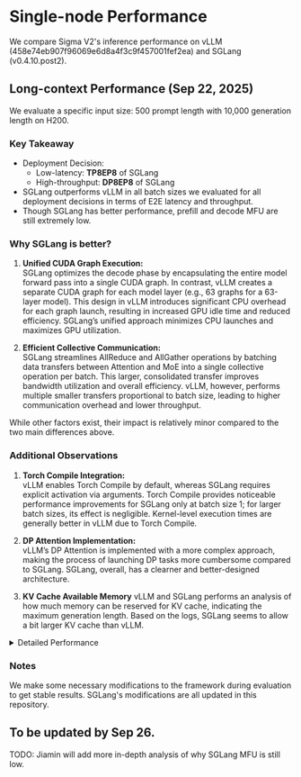 # Single-node Performance
We compare Sigma V2's inference performance on vLLM (458e74eb907f96069e6d8a4f3c9f457001fef2ea) and SGLang (v0.4.10.post2). 

## Long-context Performance (Sep 22, 2025)
We evaluate a specific input size: 500 prompt length with 10,000 generation length on H200.
### Key Takeaway
* Deployment Decision:
    * Low-latency: **TP8EP8** of SGLang
    * High-throughput: **DP8EP8** of SGLang
* SGLang outperforms vLLM in all batch sizes we evaluated for all deployment decisions in terms of E2E latency and throughput.
* Though SGLang has better performance, prefill and decode MFU are still extremely low. 

### Why SGLang is better?
1. **Unified CUDA Graph Execution:**  
    SGLang optimizes the decode phase by encapsulating the entire model forward pass into a single CUDA graph. In contrast, vLLM creates a separate CUDA graph for each model layer (e.g., 63 graphs for a 63-layer model). This design in vLLM introduces significant CPU overhead for each graph launch, resulting in increased GPU idle time and reduced efficiency. SGLang’s unified approach minimizes CPU launches and maximizes GPU utilization.

2. **Efficient Collective Communication:**  
    SGLang streamlines AllReduce and AllGather operations by batching data transfers between Attention and MoE into a single collective operation per batch. This larger, consolidated transfer improves bandwidth utilization and overall efficiency. vLLM, however, performs multiple smaller transfers proportional to batch size, leading to higher communication overhead and lower throughput.

While other factors exist, their impact is relatively minor compared to the two main differences above.

### Additional Observations
1. **Torch Compile Integration:**  
    vLLM enables Torch Compile by default, whereas SGLang requires explicit activation via arguments. Torch Compile provides noticeable performance improvements for SGLang only at batch size 1; for larger batch sizes, its effect is negligible. Kernel-level execution times are generally better in vLLM due to Torch Compile. 

2. **DP Attention Implementation:**  
    vLLM’s DP Attention is implemented with a more complex approach, making the process of launching DP tasks more cumbersome compared to SGLang. SGLang, overall, has a clearner and better-designed architecture.

3. **KV Cache Available Memory**
    vLLM and SGLang performs an analysis of how much memory can be reserved for KV cache, indicating the maximum generation length. Based on the logs, SGLang seems to allow a bit larger KV cache than vLLM.

<details>
<summary>Detailed Performance</summary>

| Framework           | Parallelism | GPU | BS  | TTFT (ms) | TPOT (ms) | E2E (s) | Token/s | Token/GPU/s | Prefill MFU | Decode MFU | Note           |
|---------------------|-------------|-----|-----|-----------|-----------|---------|---------|--------------|--------------|-------------|----------------|
| SGLang      | TP          | 8   | 1   | 114.86    | 7.21      | 72.18   | 145.47  | 18.18        | 2.64         | 0.08        | Torch Compile  |
|                     |             | 8   | 2   | 129.22    | 82.74     | 827.45  | 25.38   | 3.17         | 4.69         | 0.01        |                |
|                     |             | 8   | 4   | 156.98    | 84.16     | 841.67  | 49.90   | 6.24         | 7.72         | 0.03        |                |
|                     |             | 8   | 8   | 220.28    | 86.47     | 864.83  | 97.13   | 12.14        | 11.01        | 0.06        |                |
|                     |             | 8   | 16  | 346.04    | 90.70     | 907.26  | 185.17  | 23.15        | 14.01        | 0.11        |                |
|                     |             | 8   | 32  | 599.39    | 93.37     | 934.21  | 359.66  | 44.96        | 16.18        | 0.21        |                |
|                     |             | 8   | 64  | 1100.35   | 96.90     | 970.03  | 692.76  | 86.60        | 17.63        | 0.40        |                |
|                     |             | 8   | 128 | 2202.64   | 101.63    | 1018.45 | 1319.66 | 164.96       | 17.61        | 0.76        |                |
|                     |             | 8   | 256 | 4407.19   | 106.72    | 1071.48 | 2508.68 | 313.59       | 17.61        | 1.45        |                |
|                     |             | 8   | 512 | 8815.79   | 118.57    | 1194.42 | 4500.94 | 562.62       | 17.60        | 2.62        |                |
|                     | TP&EP       | 8   | 1   | 58.61     | 9.68      | 96.85   | 108.42  | 13.55        | 5.17         | 0.06        | Torch Compile  |
|                     |             | 8   | 2   | 71.25     | 10.74     | 107.46  | 195.42  | 24.43        | 8.51         | 0.11        |                |
|                     |             | 8   | 4   | 90.94     | 12.72     | 127.28  | 329.99  | 41.25        | 13.33        | 0.19        |                |
|                     |             | 8   | 8   | 158.57    | 14.31     | 143.24  | 586.41  | 73.30        | 15.29        | 0.34        |                |
|                     |             | 8   | 16  | 291.19    | 22.55     | 225.77  | 744.12  | 93.02        | 16.65        | 0.43        |                |
|                     |             | 8   | 32  | 560.15    | 27.56     | 276.13  | 1216.81 | 152.10       | 17.31        | 0.70        |                |
|                     |             | 8   | 64  | 1109.21   | 29.06     | 291.69  | 2303.79 | 287.97       | 17.49        | 1.33        |                |
|                     |             | 8   | 128 | 2221.99   | 30.77     | 309.94  | 4336.32 | 542.04       | 17.46        | 2.52        |                |
|                     |             | 8   | 256 | 4451.58   | 35.84     | 362.84  | 7408.27 | 926.03       | 17.43        | 4.33        |                |
|                     |             | 8   | 512 | 8867.42   | 55.27     | 561.53  | 9573.77 | 1196.72      | 17.50        | 5.62        |                |
|                     | DP&EP       | 8   | 8   | 150.83    | 18.63     | 186.43  | 450.57  | 56.32        | 16.08        | 0.26        |                |
|                     |             | 8   | 16  | 277.70    | 22.22     | 222.46  | 755.21  | 94.40        | 17.46        | 0.44        |                |
|                     |             | 8   | 32  | 524.19    | 24.39     | 244.40  | 1374.80 | 171.85       | 18.50        | 0.80        |                |
|                     |             | 8   | 64  | 1032.01   | 37.66     | 377.59  | 1779.69 | 222.46       | 18.80        | 1.03        |                |
|                     |             | 8   | 128 | 2074.93   | 38.37     | 385.74  | 3484.24 | 435.53       | 18.70        | 2.02        |                |
|                     |             | 8   | 256 | 4141.79   | 41.64     | 420.50  | 6392.39 | 799.05       | 18.73        | 3.73        |                |
|                     |             | 8   | 512 | 8252.76   | 51.57     | 523.90  | 10261.48| 1282.68      | 18.80        | 6.02        |                |
| vLLM     | TP          | 8   | 1   | 53.25     | 10.34     | 103.41  | 101.53  | 12.69        | 5.69         | 0.06        |                |
|                     |             | 8   | 2   | 91.80     | 12.05     | 120.57  | 174.17  | 21.77        | 6.60         | 0.10        |                |
|                     |             | 8   | 4   | 129.55    | 14.55     | 145.65  | 288.37  | 36.05        | 9.36         | 0.17        |                |
|                     |             | 8   | 8   | 216.38    | 19.53     | 195.47  | 429.72  | 53.72        | 11.21        | 0.25        |                |
|                     |             | 8   | 16  | 369.15    | 24.33     | 243.64  | 689.55  | 86.19        | 13.14        | 0.40        |                |
|                     |             | 8   | 32  | 687.82    | 28.70     | 287.64  | 1168.14 | 146.02       | 14.10        | 0.68        |                |
|                     |             | 8   | 64  | 1331.80   | 33.00     | 331.34  | 2028.13 | 253.52       | 14.56        | 1.18        |                |
|                     |             | 8   | 128 | 2621.42   | 41.75     | 420.12  | 3199.07 | 399.88       | 14.80        | 1.86        |                |
|                     |             | 8   | 256 | 5219.04   | 46.06     | 465.78  | 5770.95 | 721.37       | 14.87        | 3.37        |                |
|                     | TP&EP       | 8   | 1   | 48.05     | 10.78     | 107.80  | 97.40   | 12.17        | 6.31         | 0.06        |                |
|                     |             | 8   | 2   | 74.11     | 13.19     | 131.95  | 159.15  | 19.89        | 8.18         | 0.09        |                |
|                     |             | 8   | 4   | 110.30    | 13.87     | 138.82  | 302.55  | 37.82        | 10.99        | 0.17        |                |
|                     |             | 8   | 8   | 183.57    | 19.30     | 193.18  | 434.83  | 54.35        | 13.21        | 0.25        |                |
|                     |             | 8   | 16  | 321.73    | 26.59     | 266.18  | 631.15  | 78.89        | 15.07        | 0.36        |                |
|                     |             | 8   | 32  | 606.03    | 29.45     | 295.03  | 1138.85 | 142.36       | 16.00        | 0.66        |                |
|                     |             | 8   | 64  | 1203.42   | 30.59     | 307.11  | 2188.14 | 273.52       | 16.12        | 1.27        |                |
|                     |             | 8   | 128 | 2385.54   | 33.42     | 336.59  | 3992.99 | 499.12       | 16.26        | 2.32        |                |
|                     |             | 8   | 256 | 4739.73   | 38.65     | 391.19  | 6871.34 | 858.92       | 16.37        | 4.02        |                |
|                     | DP&EP       | 8   | 8   | 207.81    | 48.06     | 480.75  | 174.73  | 21.84        | 11.67        | 0.10        |                |
|                     |             | 8   | 16  | 337.53    | 58.86     | 588.88  | 285.29  | 35.66        | 14.37        | 0.16        |                |
|                     |             | 8   | 32  | 629.65    | 58.36     | 584.17  | 575.18  | 71.90        | 15.40        | 0.33        |                |
|                     |             | 8   | 64  | 1181.93   | 65.02     | 651.34  | 1031.72 | 128.97       | 16.41        | 0.60        |                |
|                     |             | 8   | 128 | 2284.01   | 76.62     | 768.40  | 1749.08 | 218.64       | 16.99        | 1.01        |                |
|                     |             | 8   | 256 | 4483.56   | 84.69     | 851.33  | 3157.42 | 394.68       | 17.31        | 1.83        |                |
|                     |             | 8   | 512 | 8970.09   | 92.20     | 930.92  | 5774.93 | 721.87       | 17.30        | 3.37        |                |

</details>

### Notes
We make some necessary modifications to the framework during evaluation to get stable results. SGLang's modifications are all updated in this repository.

## To be updated by Sep 26. 
TODO: Jiamin will add more in-depth analysis of why SGLang MFU is still low.